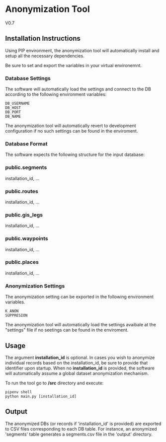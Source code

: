 # Anonymization Tool

V0.7


## Installation Instructions

Using PIP environment, the anonymization tool will automatically install and setup all the necessary dependencies. 

Be sure to set and export the variables in your virtual environemnt. 

### Database Settings

The software will automatically load the settings and connect to the DB according to the following environment variables:

	DB_USERNAME
	DB_HOST
	DB_PORT
	DB_NAME

The anonymization tool will automatically revert to development configuration if no such settings can be found in the enviroment. 

### Database Format

The software expects the following structure for the input database:

### public.segments
installation_id,
...

### public.routes
installation_id,
...

### public.gis_legs
installation_id,
...

### public.waypoints
installation_id,
...

### public.places
installation_id,
...



### Anonymization Settings

The anonymization setting can be exported in the following environment variables.

	K_ANON
	SUPPRESION

The anonymization tool will automatically load the settings avaibale at the "settings" file if no seetings can be found in the enviroment.


## Usage

The argument **installation_id** is optional. 
In cases you wish to anonymize individual records based on the installation_id, be sure to provide that identifier upon startup. 
When no **installation_id** is provided, the software will automatically assume a global dataset anonymization mechanism.

To run the tool go to **/src** directory and execute:

    pipenv shell
    python main.py [installation_id]


## Output

The anonymized DBs (or records if 'installation_id' is provided) are exported to CSV files corresponding to each DB table. For instance, an anonymized 'segments' table generates a segments.csv file in the 'output' directory.

